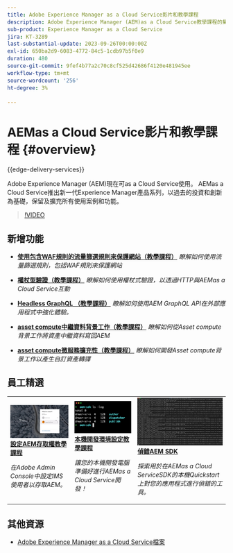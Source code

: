 ```yaml
---
title: Adobe Experience Manager as a Cloud Service影片和教學課程
description: Adobe Experience Manager (AEM)as a Cloud Service教學課程的集合
sub-product: Experience Manager as a Cloud Service
jira: KT-3289
last-substantial-update: 2023-09-26T00:00:00Z
exl-id: 650ba2d9-6083-4772-84c5-1cdb97b5f0e9
duration: 480
source-git-commit: 9fef4b77a2c70c8cf525d42686f4120e481945ee
workflow-type: tm+mt
source-wordcount: '256'
ht-degree: 3%

---
```


# AEMas a Cloud Service影片和教學課程 {#overview}

{{edge-delivery-services}}

Adobe Experience Manager (AEM)現在可as a Cloud Service使用。 AEMas a Cloud Service推出新一代Experience Manager產品系列，以過去的投資和創新為基礎，保留及擴充所有使用案例和功能。

>[!VIDEO](https://video.tv.adobe.com/v/31085?quality=12&learn=on)

<div id="whats-new-section">

## 新增功能

* **[使用包含WAF規則的流量篩選規則來保護網站（教學課程）](https://experienceleague.adobe.com/docs/experience-manager-learn/cloud-service/security/traffic-filter-and-waf-rules/overview.html)**
  *瞭解如何使用流量篩選規則，包括WAF規則來保護網站*

* **[權杖型驗證（教學課程）](https://experienceleague.adobe.com/docs/experience-manager-learn/getting-started-with-aem-headless/authentication/overview.html)**
  *瞭解如何使用權杖式驗證，以透過HTTP與AEMas a Cloud Service互動*

* **[Headless GraphQL （教學課程）](https://experienceleague.adobe.com/docs/experience-manager-learn/getting-started-with-aem-headless/graphql/overview.html)**
  *瞭解如何使用AEM GraphQL API在外部應用程式中強化體驗。*

* **[asset compute中繼資料背景工作（教學課程）](./asset-compute/advanced/metadata.md)**
  *瞭解如何從Asset compute背景工作將資產中繼資料寫回AEM*

* **[asset compute微服務擴充性（教學課程）](./asset-compute/overview.md)**
  *瞭解如何開發Asset compute背景工作以產生自訂資產轉譯*

</div>

<div id="recs-overview-body-1"></div>
<div id="recs-overview-body-2"></div>
<div id="recs-overview-body-3"></div>
<div id="recs-overview-body-4"></div>
<div id="recs-overview-body-5"></div>
<div id="recs-overview-body-6"></div>

<div id="staff-picks-section">

## 員工精選

<table>
   <td>
      <a href="./accessing/overview.md">
      <img alt="設定對 AEM as a Cloud Service 的存取權限" src="./assets/overview/staff-pick__accessing.png"/>
      </a>
      <div>
         <a href="./accessing/overview.md">
         <strong>設定AEM存取權教學課程</strong>
         </a>
      </div>
      <p>
         <em>在Adobe Admin Console中設定IMS使用者以存取AEM。</em>
      <p>
   </td>   
   <td>
      <a href="./local-development-environment/overview.md">
      <img alt="本機開發環境設定教學課程" src="./assets/overview/staff-pick__local-development-environment-set-up.png"/>
      </a>
      <div>
         <a href="./local-development-environment/overview.md">
         <strong>本機開發環境設定教學課程</strong>
         </a>
      </div>
      <p>
         <em>讓您的本機開發電腦準備好進行AEMas a Cloud Service開發！</em>
      <p>
   </td>   
   <td>
      <a href="./debugging/aem-sdk-local-quickstart/overview.md">
      <img alt="偵錯AEM SDK的本機Quickstart" src="./assets/overview/staff-pick__debugging.png"/>
      </a>
      <div>
         <a href="./debugging/aem-sdk-local-quickstart/overview.md">
         <strong>偵錯AEM SDK</strong>
         </a>
      </div>
      <p>
         <em>探索用於在AEMas a Cloud ServiceSDK的本機Quickstart上對您的應用程式進行偵錯的工具。</em>
      <p>
   </td>
</table>

</div>

## 其他資源

* [Adobe Experience Manager as a Cloud Service檔案](https://experienceleague.adobe.com/docs/experience-manager-cloud-service/landing/home.html)
